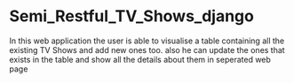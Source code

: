 # Semi_Restful_TV_Shows_django
In this web application the user is able to visualise a table containing all the existing TV Shows and add new ones  too. also he can update the ones that exists in the table and show all the details about them in seperated web page
